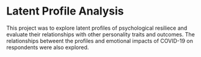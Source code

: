 # Latent Profile Analysis

This project was to explore latent profiles of psychological resiliece and evaluate their relationships with other personality traits and outcomes. The relationships betweent the profiles and emotional impacts of COVID-19 on respondents were also explored.
